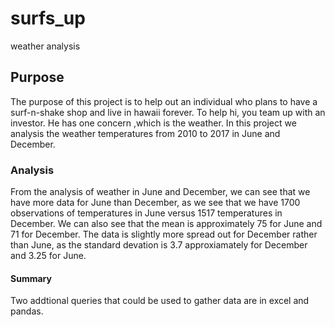 # surfs_up
weather analysis

## Purpose
The purpose of this project is to help out an individual who plans to have a surf-n-shake shop and live in hawaii forever. To help hi, you team up with an investor. He has one concern ,which is the weather. In this project we analysis the weather temperatures from 2010 to 2017 in June and December. 

### Analysis
From the analysis of weather in June and December, we can see that we have more data for June than December, as we see that we have 1700 observations of temperatures in June versus 1517 temperatures in December. We can also see that the mean is approximately 75 for June and 71 for December. The data is slightly more spread out for December rather than June, as the standard devation is 3.7 approxiamately for December and 3.25 for June. 

#### Summary
Two addtional queries that could be used to gather data are in excel and pandas. 
